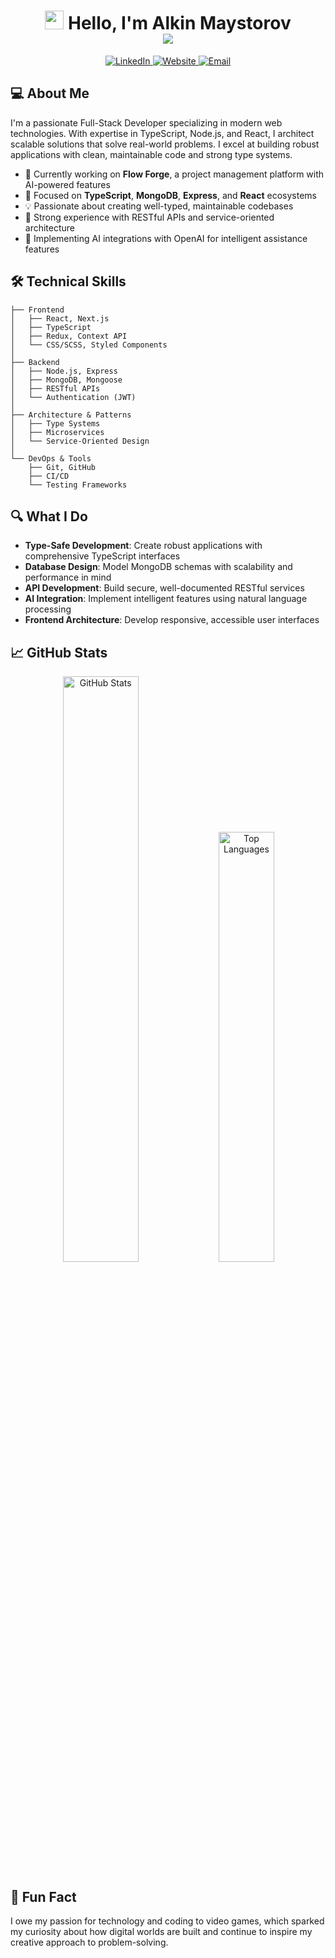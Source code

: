 <h1 align="center">
  <img src="https://raw.githubusercontent.com/aemmadi/aemmadi/master/wave.gif" width="30px"> 
  Hello, I'm Alkin Maystorov
  <div align="center">
    <img src="https://readme-typing-svg.herokuapp.com?color=E22FE4&width=650&height=45&lines=Full-Stack+Engineer+👨‍💻;TypeScript+Specialist+🔥;MongoDB+%26+Express+Developer+⚡;React+%26+Node.js+Expert+🚀;&center=true">
  </div>
</h1>

<p align="center">
  <a href="https://www.linkedin.com/in/alkin-maystorov/">
    <img src="https://img.shields.io/badge/LinkedIn-0077B5?style=for-the-badge&logo=linkedin&logoColor=white" alt="LinkedIn">
  </a>
  <a href="https://alkinmaystorov.com">
    <img src="https://img.shields.io/badge/Portfolio-FF5722?style=for-the-badge&logo=todoist&logoColor=white" alt="Website">
  </a>
  <a href="mailto:alkin971@gmail.com">
    <img src="https://img.shields.io/badge/Email-D14836?style=for-the-badge&logo=gmail&logoColor=white" alt="Email">
  </a>
</p>

## 💻 About Me

I'm a passionate Full-Stack Developer specializing in modern web technologies. With expertise in TypeScript, Node.js, and React, I architect scalable solutions that solve real-world problems. I excel at building robust applications with clean, maintainable code and strong type systems.

- 🔭 Currently working on **Flow Forge**, a project management platform with AI-powered features
- 🌱 Focused on **TypeScript**, **MongoDB**, **Express**, and **React** ecosystems
- 💡 Passionate about creating well-typed, maintainable codebases
- 🚀 Strong experience with RESTful APIs and service-oriented architecture
- 🧠 Implementing AI integrations with OpenAI for intelligent assistance features

## 🛠️ Technical Skills

```
├── Frontend
│   ├── React, Next.js
│   ├── TypeScript
│   ├── Redux, Context API
│   └── CSS/SCSS, Styled Components
│
├── Backend
│   ├── Node.js, Express
│   ├── MongoDB, Mongoose
│   ├── RESTful APIs
│   └── Authentication (JWT)
│
├── Architecture & Patterns
│   ├── Type Systems
│   ├── Microservices
│   └── Service-Oriented Design
│
└── DevOps & Tools
    ├── Git, GitHub
    ├── CI/CD
    └── Testing Frameworks
```

## 🔍 What I Do

- **Type-Safe Development**: Create robust applications with comprehensive TypeScript interfaces
- **Database Design**: Model MongoDB schemas with scalability and performance in mind
- **API Development**: Build secure, well-documented RESTful services
- **AI Integration**: Implement intelligent features using natural language processing
- **Frontend Architecture**: Develop responsive, accessible user interfaces

## 📈 GitHub Stats

<p align="center">
  <img src="https://github-readme-stats.vercel.app/api?username=a-maystorov&hide=stars,issues&count_private=true&show_icons=true&layout=compact&theme=radical" alt="GitHub Stats" width="49%" />
  <img src="https://github-readme-stats.vercel.app/api/top-langs/?username=a-maystorov&show_icons=true&&layout=compact&theme=radical" alt="Top Languages" width="42%" />
</p>

## 🌟 Fun Fact

I owe my passion for technology and coding to video games, which sparked my curiosity about how digital worlds are built and continue to inspire my creative approach to problem-solving.
